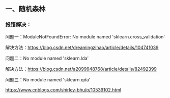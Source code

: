 ## 一、随机森林

### 报错解决：

问题一：ModuleNotFoundError: No module named 'sklearn.cross_validation'

解决方法：https://blog.csdn.net/dreamingzihao/article/details/104741039

问题二：No module named 'sklearn.lda'

解决方法：https://blog.csdn.net/a2099948768/article/details/82492399

问题三：No module named 'sklearn.qda'

https://www.cnblogs.com/shirley-bhu/p/10539102.html